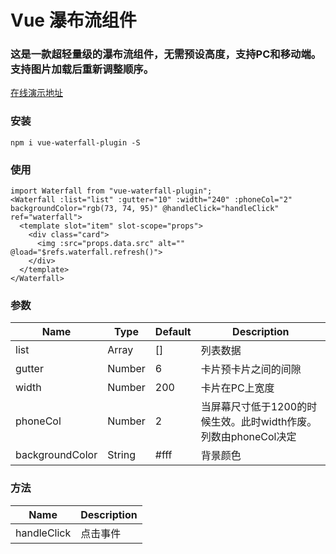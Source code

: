 # Vue 瀑布流组件

### 这是一款超轻量级的瀑布流组件，无需预设高度，支持PC和移动端。支持图片加载后重新调整顺序。

[在线演示地址](https://heikaimu.github.io/waterfall-example/dist/#/)

### 安装
```
npm i vue-waterfall-plugin -S
```

### 使用
```
import Waterfall from "vue-waterfall-plugin";
<Waterfall :list="list" :gutter="10" :width="240" :phoneCol="2" backgroundColor="rgb(73, 74, 95)" @handleClick="handleClick" ref="waterfall">
  <template slot="item" slot-scope="props">
    <div class="card">
      <img :src="props.data.src" alt="" @load="$refs.waterfall.refresh()">
    </div>
  </template>
</Waterfall>
```

### 参数
| Name             | Type    | Default | Description           |
| ---------------- | ------- | ------- | --------------------- |
| list             | Array   | []      | 列表数据            |
| gutter           | Number  | 6       | 卡片预卡片之间的间隙 |
| width            | Number  | 200     | 卡片在PC上宽度     |
| phoneCol         | Number  | 2       | 当屏幕尺寸低于1200的时候生效。此时width作废。列数由phoneCol决定               |
| backgroundColor  | String  | #fff    | 背景颜色 |

### 方法
| Name             | Description           |
| ---------------- | --------------------- |
| handleClick      | 点击事件            |
